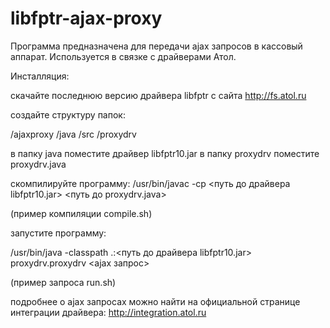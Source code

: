 # libfptr-ajax-proxy

Программа предназначена для передачи ajax запросов в кассовый аппарат.
Используется в связке с драйверами Атол.

Инсталляция:

скачайте последнюю версию драйвера libfptr с сайта http://fs.atol.ru

создайте структуру папок:

/ajaxproxy
	/java
	/src
		/proxydrv

в папку java поместите драйвер libfptr10.jar
в папку proxydrv поместите proxydrv.java

скомпилируйте программу:
/usr/bin/javac -cp <путь до драйвера libfptr10.jar> <путь до proxydrv.java>

(пример компиляции compile.sh)

запустите программу:

/usr/bin/java -classpath .:<путь до драйвера libfptr10.jar> proxydrv.proxydrv <ajax запрос>

(пример запроса run.sh)

подробнее о ajax запросах можно найти на официальной странице интеграции драйвера:
http://integration.atol.ru
